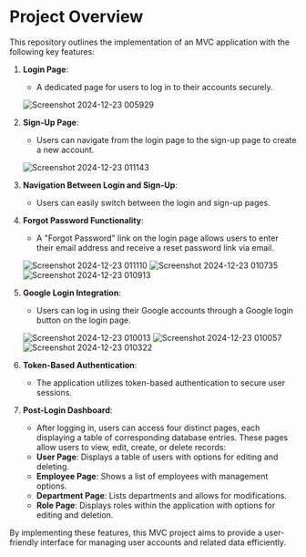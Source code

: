 # Project Overview

This repository outlines the implementation of an MVC application with the following key features:

1. **Login Page**:
   - A dedicated page for users to log in to their accounts securely.
     
   ![Screenshot 2024-12-23 005929](https://github.com/user-attachments/assets/7c7bbc9c-db49-4e77-907c-8a34f66dc1ec)

2. **Sign-Up Page**:
   - Users can navigate from the login page to the sign-up page to create a new account.

   ![Screenshot 2024-12-23 011143](https://github.com/user-attachments/assets/760dd0e7-b01c-483d-8a06-1cb25563a44f)

3. **Navigation Between Login and Sign-Up**:
   - Users can easily switch between the login and sign-up pages.

4. **Forgot Password Functionality**:
   - A "Forgot Password" link on the login page allows users to enter their email address and receive a reset password link via email.

   ![Screenshot 2024-12-23 011110](https://github.com/user-attachments/assets/8357c2cf-456e-4da5-b838-d1467599a589)
   ![Screenshot 2024-12-23 010735](https://github.com/user-attachments/assets/6b913870-ffe0-4e44-af14-7240c113231d)
   ![Screenshot 2024-12-23 010913](https://github.com/user-attachments/assets/6a1b247f-df07-4679-b374-70e2a7e95638)

6. **Google Login Integration**:
   - Users can log in using their Google accounts through a Google login button on the login page.

   ![Screenshot 2024-12-23 010013](https://github.com/user-attachments/assets/2691b21d-e0dc-4c16-ab4a-4fa0d7fb59a2)
   ![Screenshot 2024-12-23 010057](https://github.com/user-attachments/assets/62c68afa-6de5-42fa-b6c8-0d657a117b18)
   ![Screenshot 2024-12-23 010322](https://github.com/user-attachments/assets/aec8a55f-6312-4543-9c38-87de46533b78)

8. **Token-Based Authentication**:
   - The application utilizes token-based authentication to secure user sessions.

9. **Post-Login Dashboard**:
   - After logging in, users can access four distinct pages, each displaying a table of corresponding database entries. These pages allow users to view, edit, create, or delete records:
   - **User Page**: Displays a table of users with options for editing and deleting.   
   - **Employee Page**: Shows a list of employees with management options.
   - **Department Page**: Lists departments and allows for modifications.
   - **Role Page**: Displays roles within the application with options for editing and deletion.

By implementing these features, this MVC project aims to provide a user-friendly interface for managing user accounts and related data efficiently.
